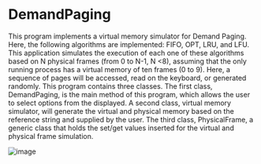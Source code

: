 # DemandPaging
  This program implements a virtual memory simulator for Demand Paging. Here, the following algorithms are implemented: FIFO, OPT, LRU, and LFU. This application simulates the execution of each one of these algorithms based on N physical frames (from 0 to N-1, N <8), assuming that the only running process has a virtual memory of ten frames (0 to 9). Here, a sequence of pages will be accessed, read on the keyboard, or generated randomly.
  This program contains three classes. The first class, DemandPaging, is the main method of this program, which allows the user to select options from the displayed. A second class, virtual memory simulator, will generate the virtual and physical memory based on the reference string and supplied by the user. The third class, PhysicalFrame, a generic class that holds the set/get values inserted for the virtual and physical frame simulation.


![image](https://user-images.githubusercontent.com/79439802/177733091-d0d92f53-b5db-4cae-b7b8-ec5eec2042bf.png)
